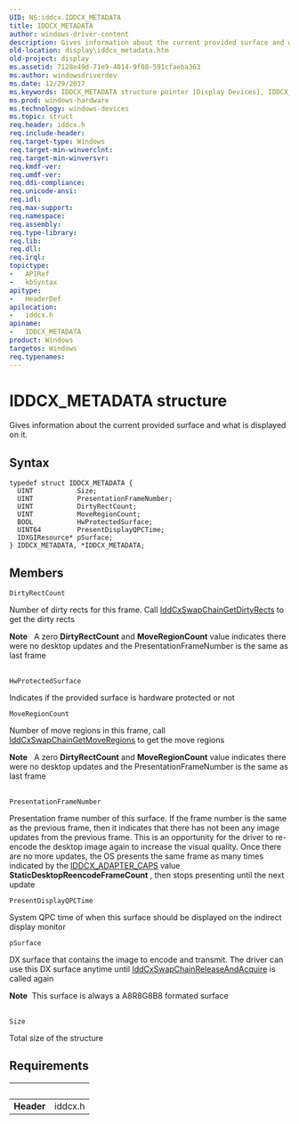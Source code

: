 ```yaml
---
UID: NS:iddcx.IDDCX_METADATA
title: IDDCX_METADATA
author: windows-driver-content
description: Gives information about the current provided surface and what is displayed on it.
old-location: display\iddcx_metadata.htm
old-project: display
ms.assetid: 7128e49d-71e9-4014-9f08-591cfaeba363
ms.author: windowsdriverdev
ms.date: 12/29/2017
ms.keywords: IDDCX_METADATA structure pointer [Display Devices], IDDCX_METADATA structure [Display Devices], iddcx/IDDCX_METADATA, IDDCX_METADATA structure structure [Display Devices], IDDCX_METADATA structure, display.iddcx_metadata, IDDCX_METADATA
ms.prod: windows-hardware
ms.technology: windows-devices
ms.topic: struct
req.header: iddcx.h
req.include-header: 
req.target-type: Windows
req.target-min-winverclnt: 
req.target-min-winversvr: 
req.kmdf-ver: 
req.umdf-ver: 
req.ddi-compliance: 
req.unicode-ansi: 
req.idl: 
req.max-support: 
req.namespace: 
req.assembly: 
req.type-library: 
req.lib: 
req.dll: 
req.irql: 
topictype:
-	APIRef
-	kbSyntax
apitype:
-	HeaderDef
apilocation:
-	iddcx.h
apiname:
-	IDDCX_METADATA
product: Windows
targetos: Windows
req.typenames: 
---
```


# IDDCX_METADATA structure
Gives information about the current provided surface and what is displayed on it.

## Syntax
````
typedef struct IDDCX_METADATA {
  UINT           Size;
  UINT           PresentationFrameNumber;
  UINT           DirtyRectCount;
  UINT           MoveRegionCount;
  BOOL           HwProtectedSurface;
  UINT64         PresentDisplayQPCTime;
  IDXGIResource* pSurface;
} IDDCX_METADATA, *IDDCX_METADATA;
````

## Members


`DirtyRectCount`

Number of dirty rects for this frame. Call <a href="..\iddcx\nf-iddcx-iddcxswapchaingetdirtyrects.md">IddCxSwapChainGetDirtyRects</a> to get the dirty rects
                 
<div class="alert"><b>Note</b>   A zero <b>DirtyRectCount</b> and <b>MoveRegionCount</b> value indicates there were no desktop updates and the
    PresentationFrameNumber is the same as last frame</div><div> </div>

`HwProtectedSurface`

Indicates if the provided surface is hardware protected or not

`MoveRegionCount`

Number of move regions in this frame, call <a href="..\iddcx\nf-iddcx-iddcxswapchaingetmoveregions.md">IddCxSwapChainGetMoveRegions</a> to get the move regions
                 
<div class="alert"><b>Note</b>   A zero <b>DirtyRectCount</b> and <b>MoveRegionCount</b> value indicates there were no desktop updates and the
    PresentationFrameNumber is the same as last frame</div><div> </div>

`PresentationFrameNumber`

Presentation frame number of this surface. If the frame number is the same as the previous frame, then it indicates that there has not been any image updates from the previous frame. This is an opportunity for the driver to re-encode the desktop image again to increase the visual quality. Once there are no more updates, the OS presents the same frame as many times indicated by the <a href="..\iddcx\ns-iddcx-iddcx_adapter_caps.md">IDDCX_ADAPTER_CAPS</a> value <b>StaticDesktopReencodeFrameCount</b> , then stops presenting until the next update

`PresentDisplayQPCTime`

System QPC time of when this surface should be displayed on the indirect display monitor

`pSurface`

DX surface that contains the image to encode and transmit. The driver can use this DX surface anytime until <a href="..\iddcx\nf-iddcx-iddcxswapchainreleaseandacquirebuffer.md">IddCxSwapChainReleaseAndAcquire</a> is called again
<div class="alert"><b>Note</b>  This surface is always a A8R8G8B8 formated surface</div><div> </div>

`Size`

Total size of the structure


## Requirements
| &nbsp; | &nbsp; |
| ---- |:---- |
| **Header** | iddcx.h |